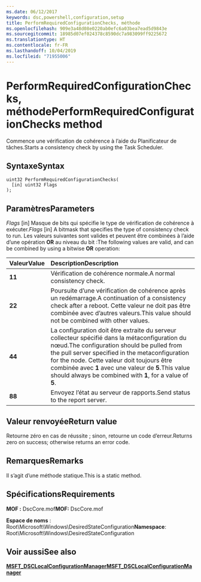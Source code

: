 ```yaml
---
ms.date: 06/12/2017
keywords: dsc,powershell,configuration,setup
title: PerformRequiredConfigurationChecks, méthode
ms.openlocfilehash: 909e3a48d08e0220ab0efc6a03bea7ead5d9843e
ms.sourcegitcommit: 18985d07ef024378c8590dc7a983099ff9225672
ms.translationtype: HT
ms.contentlocale: fr-FR
ms.lasthandoff: 10/04/2019
ms.locfileid: "71955006"
---
```

# <a name="performrequiredconfigurationchecks-method"></a><span data-ttu-id="be7de-103">PerformRequiredConfigurationChecks, méthode</span><span class="sxs-lookup"><span data-stu-id="be7de-103">PerformRequiredConfigurationChecks method</span></span>

<span data-ttu-id="be7de-104">Commence une vérification de cohérence à l’aide du Planificateur de tâches.</span><span class="sxs-lookup"><span data-stu-id="be7de-104">Starts a consistency check by using the Task Scheduler.</span></span>

## <a name="syntax"></a><span data-ttu-id="be7de-105">Syntaxe</span><span class="sxs-lookup"><span data-stu-id="be7de-105">Syntax</span></span>

```mof
uint32 PerformRequiredConfigurationChecks(
  [in] uint32 Flags
);
```

## <a name="parameters"></a><span data-ttu-id="be7de-106">Paramètres</span><span class="sxs-lookup"><span data-stu-id="be7de-106">Parameters</span></span>

<span data-ttu-id="be7de-107">*Flags* \[in\] Masque de bits qui spécifie le type de vérification de cohérence à exécuter.</span><span class="sxs-lookup"><span data-stu-id="be7de-107">*Flags* \[in\] A bitmask that specifies the type of consistency check to run.</span></span> <span data-ttu-id="be7de-108">Les valeurs suivantes sont valides et peuvent être combinées à l’aide d’une opération **OR** au niveau du bit :</span><span class="sxs-lookup"><span data-stu-id="be7de-108">The following values are valid, and can be combined by using a bitwise **OR** operation:</span></span>

|<span data-ttu-id="be7de-109">Valeur</span><span class="sxs-lookup"><span data-stu-id="be7de-109">Value</span></span> |<span data-ttu-id="be7de-110">Description</span><span class="sxs-lookup"><span data-stu-id="be7de-110">Description</span></span> |
|:--- |:---|
|<span data-ttu-id="be7de-111">**1**</span><span class="sxs-lookup"><span data-stu-id="be7de-111">**1**</span></span> | <span data-ttu-id="be7de-112">Vérification de cohérence normale.</span><span class="sxs-lookup"><span data-stu-id="be7de-112">A normal consistency check.</span></span> |
|<span data-ttu-id="be7de-113">**2**</span><span class="sxs-lookup"><span data-stu-id="be7de-113">**2**</span></span> | <span data-ttu-id="be7de-114">Poursuite d’une vérification de cohérence après un redémarrage.</span><span class="sxs-lookup"><span data-stu-id="be7de-114">A continuation of a consistency check after a reboot.</span></span> <span data-ttu-id="be7de-115">Cette valeur ne doit pas être combinée avec d’autres valeurs.</span><span class="sxs-lookup"><span data-stu-id="be7de-115">This value should not be combined with other values.</span></span> |
|<span data-ttu-id="be7de-116">**4**</span><span class="sxs-lookup"><span data-stu-id="be7de-116">**4**</span></span> | <span data-ttu-id="be7de-117">La configuration doit être extraite du serveur collecteur spécifié dans la métaconfiguration du nœud.</span><span class="sxs-lookup"><span data-stu-id="be7de-117">The configuration should be pulled from the pull server specified in the metaconfiguration for the node.</span></span> <span data-ttu-id="be7de-118">Cette valeur doit toujours être combinée avec **1** avec une valeur de **5**.</span><span class="sxs-lookup"><span data-stu-id="be7de-118">This value should always be combined with **1**, for a value of **5**.</span></span> |
|<span data-ttu-id="be7de-119">**8**</span><span class="sxs-lookup"><span data-stu-id="be7de-119">**8**</span></span> | <span data-ttu-id="be7de-120">Envoyez l’état au serveur de rapports.</span><span class="sxs-lookup"><span data-stu-id="be7de-120">Send status to the report server.</span></span> |

## <a name="return-value"></a><span data-ttu-id="be7de-121">Valeur renvoyée</span><span class="sxs-lookup"><span data-stu-id="be7de-121">Return value</span></span>

<span data-ttu-id="be7de-122">Retourne zéro en cas de réussite ; sinon, retourne un code d’erreur.</span><span class="sxs-lookup"><span data-stu-id="be7de-122">Returns zero on success; otherwise returns an error code.</span></span>

## <a name="remarks"></a><span data-ttu-id="be7de-123">Remarques</span><span class="sxs-lookup"><span data-stu-id="be7de-123">Remarks</span></span>

<span data-ttu-id="be7de-124">Il s’agit d’une méthode statique.</span><span class="sxs-lookup"><span data-stu-id="be7de-124">This is a static method.</span></span>

## <a name="requirements"></a><span data-ttu-id="be7de-125">Spécifications</span><span class="sxs-lookup"><span data-stu-id="be7de-125">Requirements</span></span>

<span data-ttu-id="be7de-126">**MOF :** DscCore.mof</span><span class="sxs-lookup"><span data-stu-id="be7de-126">**MOF:** DscCore.mof</span></span>

<span data-ttu-id="be7de-127">**Espace de noms** : Root\Microsoft\Windows\DesiredStateConfiguration</span><span class="sxs-lookup"><span data-stu-id="be7de-127">**Namespace**: Root\Microsoft\Windows\DesiredStateConfiguration</span></span>

## <a name="see-also"></a><span data-ttu-id="be7de-128">Voir aussi</span><span class="sxs-lookup"><span data-stu-id="be7de-128">See also</span></span>

[<span data-ttu-id="be7de-129">**MSFT_DSCLocalConfigurationManager**</span><span class="sxs-lookup"><span data-stu-id="be7de-129">**MSFT_DSCLocalConfigurationManager**</span></span>](msft-dsclocalconfigurationmanager.md)
